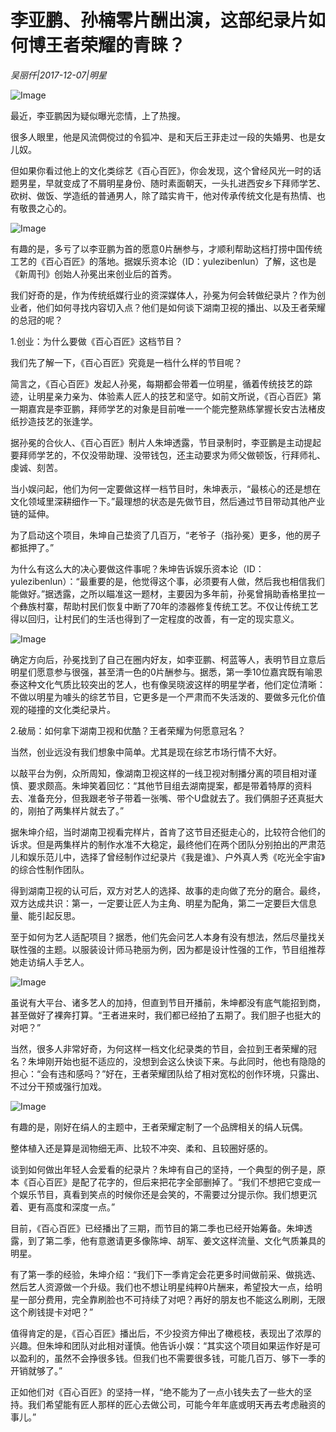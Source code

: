 # 李亚鹏、孙楠零片酬出演，这部纪录片如何博王者荣耀的青睐？

*吴丽仟|2017-12-07|明星*

![Image](http://si1.go2yd.com/get-image/0IwKmlYfXvs)

最近，李亚鹏因为疑似曝光恋情，上了热搜。

很多人眼里，他是风流倜傥过的令狐冲、是和天后王菲走过一段的失婚男、也是女儿奴。

但如果你看过他上的文化类综艺《百心百匠》，你会发现，这个曾经风光一时的话题男星，早就变成了不屑明星身份、随时素面朝天，一头扎进西安乡下拜师学艺、砍树、做饭、学造纸的普通男人，除了踏实肯干，他对传承传统文化是有热情、也有敬畏之心的。

![Image](http://si1.go2yd.com/get-image/0IwKmqyiFVY)

有趣的是，多亏了以李亚鹏为首的愿意0片酬参与，才顺利帮助这档打捞中国传统工艺的《百心百匠》的落地。据娱乐资本论（ID：yulezibenlun）了解，这也是《新周刊》创始人孙冕出来创业后的首秀。

我们好奇的是，作为传统纸媒行业的资深媒体人，孙冕为何会转做纪录片？作为创业者，他们如何寻找内容切入点？他们是如何谈下湖南卫视的播出、以及王者荣耀的总冠的呢？

1.创业：为什么要做《百心百匠》这档节目？

我们先了解一下，《百心百匠》究竟是一档什么样的节目呢？

简言之，《百心百匠》发起人孙冕，每期都会带着一位明星，循着传统技艺的踪迹，让明星亲力亲为、体验素人匠人的技艺和坚守。如前文所说，《百心百匠》第一期嘉宾是李亚鹏，拜师学艺的对象是目前唯一一个能完整熟练掌握长安古法楮皮纸抄造技艺的张逢学。

据孙冕的合伙人、《百心百匠》制片人朱坤透露，节目录制时，李亚鹏是主动提起要拜师学艺的，不仅没带助理、没带钱包，还主动要求为师父做顿饭，行拜师礼、虔诚、刻苦。

当小娱问起，他们为何一定要做这样一档节目时，朱坤表示，“最核心的还是想在文化领域里深耕细作一下。”最理想的状态是先做节目，然后通过节目带动其他产业链的延伸。

为了启动这个项目，朱坤自己垫资了几百万，“老爷子（指孙冕）更多，他的房子都抵押了。”

为什么有这么大的决心要做这件事呢？朱坤告诉娱乐资本论（ID：yulezibenlun）：“最重要的是，他觉得这个事，必须要有人做，然后我也相信我们能做好。”据透露，之所以瞄准这一题材，主要因为多年前，孙冕曾捐助香格里拉一个彝族村寨，帮助村民们恢复中断了70年的漆器修复传统工艺。不仅让传统工艺得以回归，让村民们的生活也得到了一定程度的改善，有一定的现实意义。

![Image](http://si1.go2yd.com/get-image/0IwKmoFIe5A)

确定方向后，孙冕找到了自己在圈内好友，如李亚鹏、柯蓝等人，表明节目立意后明星们愿意参与很强，甚至清一色的0片酬参与。据悉，第一季10位嘉宾既有喻恩泰这种文化气质比较突出的艺人，也有像吴晓波这样的明星学者，他们定位清晰：不做以明星为噱头的综艺节目，它更多是一个严肃而不失活泼的、要做多元化价值观的碰撞的文化类纪录片。

2.破局：如何拿下湖南卫视和优酷？王者荣耀为何愿意冠名？

当然，创业远没有我们想象中简单。尤其是现在综艺市场行情不大好。

以敲平台为例，众所周知，像湖南卫视这样的一线卫视对制播分离的项目相对谨慎、要求颇高。朱坤笑着回忆：“其他节目组去湖南提案，都是带着特厚的资料去、准备充分，但我跟老爷子带着一张嘴、带个U盘就去了。我们俩胆子还真挺大的，刚拍了两集样片就去了。”

据朱坤介绍，当时湖南卫视看完样片，首肯了这节目还挺走心的，比较符合他们的诉求。但是两集样片的制作水准不大稳定，最终他们在两个团队分别拍出的严肃范儿和娱乐范儿中，选择了曾经制作过纪录片《我是谁》、户外真人秀《吃光全宇宙》的综合性制作团队。

得到湖南卫视的认可后，双方对艺人的选择、故事的走向做了充分的磨合。最终，双方达成共识：第一，一定要让匠人为主角、明星为配角，第二一定要巨大信息量、能引起反思。

至于如何为艺人适配项目？据悉，他们先会问艺人本身有没有想法，然后尽量找关联性强的主题。以服装设计师马艳丽为例，因为都是设计性强的工作，节目组推荐她走访绢人手艺人。

![Image](http://si1.go2yd.com/get-image/0IwKmmtxMXI)

虽说有大平台、诸多艺人的加持，但直到节目开播前，朱坤都没有底气能招到商，甚至做好了裸奔打算。“王者进来时，我们都已经拍了五期了。我们胆子也挺大的对吧？”

当然，很多人非常好奇，为何这样一档文化纪录类的节目，会拉到王者荣耀的冠名？朱坤刚开始也挺不适应的，没想到会这么快谈下来。与此同时，他也有隐隐的担心：“会有违和感吗？”好在，王者荣耀团队给了相对宽松的创作环境，只露出、不过分干预或强行加戏。

![Image](http://si1.go2yd.com/get-image/0IwKmpon7tQ)

有趣的是，刚好在绢人的主题中，王者荣耀定制了一个品牌相关的绢人玩偶。

整体植入还是算是润物细无声、比较不冲突、柔和、且较圈好感的。

谈到如何做出年轻人会爱看的纪录片？朱坤有自己的坚持，一个典型的例子是，原本《百心百匠》是配了花字的，但后来把花字全部删掉了。“我们不想把它变成一个娱乐节目，真看到笑点的时候你还是会笑的，不需要过分提示你。我们想更沉着、更有高度和深度一点。”

目前，《百心百匠》已经播出了三期，而节目的第二季也已经开始筹备。朱坤透露，到了第二季，他有意邀请更多像陈坤、胡军、姜文这样流量、文化气质兼具的明星。

有了第一季的经验，朱坤介绍：“我们下一季肯定会花更多时间做前采、做挑选、然后艺人资源做一个升级。我们也不想让明星纯粹0片酬来，希望投大一点，给明星一部分费用，完全靠刷脸也不可持续了对吧？再好的朋友也不能这么刷刷，无限这个刷钱提卡对吧？”

值得肯定的是，《百心百匠》播出后，不少投资方伸出了橄榄枝，表现出了浓厚的兴趣。但朱坤和团队对此相对谨慎。他告诉小娱：“其实这个项目如果运作好是可以盈利的，虽然不会挣很多钱。但我们也不需要很多钱，可能几百万、够下一季的开销就够了。”

正如他们对《百心百匠》的坚持一样，“绝不能为了一点小钱失去了一些大的坚持。我们希望能有匠人那样的匠心去做公司，可能今年年底或明天再去考虑融资的事儿。”

